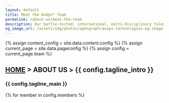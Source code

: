 ```yaml
---
layout: default
title: Meet the AxOps™ Team
permalink: /about-us/meet-the-team
description: Our battle-tested, international, multi-disciplinary talent pool.
og_image_url: /assets/img/photos/opengraph/axops-technologies-og-image-v1.jpg
---
```

{% assign content_config = site.data.content.config %}
{% assign current_page = site.data.pageconfig %}
{% assign config = current_page.team %}

  <div class="content-wrapper">
    <!-- .content-wrapper -->
    <section class="wrapper bg-light wrapper-border">
        <div class="container py-14 py-md-16">
            <div class="row mb-3">
                <div class="col-md-10 col-lg-12 col-xl-10 col-xxl-9 mx-auto text-center" data-cues="slideInDown" data-group="page-title" data-delay="100">
                    <h2 class="fs-15 text-uppercase text-muted mb-3"><a href="{{ site.url }}">HOME</a> > ABOUT US > {{ config.tagline_intro }}</h2>
                    <h3 class="display-4 mb-7 px-lg-19 px-xl-18">{{ config.tagline_main }}</h3>
                </div>
                <!--/column -->
            </div>
            <!--/.row -->
            <div class="row grid-view gx-md-8 gx-xl-10 gy-8 gy-lg-8" data-cue="slideInDown" data-delay="700">
                {% for member in config.members %}
                <div class="col-md-6 col-lg-3">
                    <div class="position-relative">
                    <div class="shape rounded bg-soft-blue rellax d-md-block" data-rellax-speed="0" style="bottom: -0.75rem; right: -0.75rem; width: 98%; height: 98%; z-index:0"></div>
                    {% if member.bio %}
                    <a href="#{{ member.slug }}">
                    {% endif %}
                    <div class="card">
                        <figure class="card-img-top"><img class="img-fluid" src="{{ member.image_src }}" srcset="{{ member.image_src }}" alt="" /></figure>
                        <div class="card-body px-6 py-5">
                        <h4 class="mb-1">{{ member.name }}</h4>
                        <p class="mb-0">{{ member.role }}</p>
                        </div>
                        <!--/.card-body -->
                    </div>
                    {% if member.bio %}
                    </a>
                    {% endif %}
                    <!-- /.card -->
                    </div>
                    <!-- /div -->
                </div>
                {% endfor %}
                <!--/column -->
            </div>
            <!--/.row -->
        </div>
        <!-- /.container -->
    </section>
    <!-- /section -->
    <section class="wrapper bg-light wrapper-border">
      <div class="container py-14 py-md-16 align-items-center">
        {% assign loc = "right" %}
        {% for member in config.members %}
        {% if member.bio %}
        <a name="{{ member.slug }}" style="visibility: hidden;"></a>
        <div class="row gx-lg-8 gx-xl-12 gy-10 mb-14 mb-md-18 align-items-center" data-cues="slideInDown" data-group="page-title" data-delay="100">
          {% if loc == "right" %}
          <div class="col-lg-4 order-lg-2 position-relative">
          {% else %}
          <div class="col-lg-4 position-relative">
          {% endif %}
            <figure class="rounded mb-0"><img class="img-fluid" style="max-width: 300px; max-height: 300px;" src="{{ member.image_src }}" srcset="{{ member.image_src }}" alt=""></figure>
          </div>
          <!--/column -->
          <div class="col-lg-8">
            <h3 class="display-4 mb-4">{{ member.name }} | {{ member.role }}</h3>
            <p class="mb-5" align="justify">{{ member.bio }}</p>
          </div>
          <!--/column -->
        </div><hr />
        <!--/.row -->
        {% if loc == "right" %}
          {% assign loc = "left" %}
        {% else %}
          {% assign loc = "right" %}
        {% endif %}
        {% endif %}
        {% endfor %}
      </div>
      <!-- /.container -->
    </section>
    <!-- /section -->
  </div>
  <!-- /.content-wrapper -->